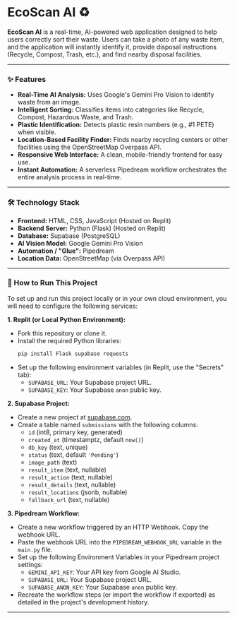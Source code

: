 # EcoScan AI ♻️

**EcoScan AI** is a real-time, AI-powered web application designed to help users correctly sort their waste. Users can take a photo of any waste item, and the application will instantly identify it, provide disposal instructions (Recycle, Compost, Trash, etc.), and find nearby disposal facilities.



---

### ✨ Features

- **Real-Time AI Analysis:** Uses Google's Gemini Pro Vision to identify waste from an image.
- **Intelligent Sorting:** Classifies items into categories like Recycle, Compost, Hazardous Waste, and Trash.
- **Plastic Identification:** Detects plastic resin numbers (e.g., #1 PETE) when visible.
- **Location-Based Facility Finder:** Finds nearby recycling centers or other facilities using the OpenStreetMap Overpass API.
- **Responsive Web Interface:** A clean, mobile-friendly frontend for easy use.
- **Instant Automation:** A serverless Pipedream workflow orchestrates the entire analysis process in real-time.

---

### 🛠️ Technology Stack

- **Frontend:** HTML, CSS, JavaScript (Hosted on Replit)
- **Backend Server:** Python (Flask) (Hosted on Replit)
- **Database:** Supabase (PostgreSQL)
- **AI Vision Model:** Google Gemini Pro Vision
- **Automation / "Glue":** Pipedream
- **Location Data:** OpenStreetMap (via Overpass API)

---

### 🚀 How to Run This Project

To set up and run this project locally or in your own cloud environment, you will need to configure the following services:

**1. Replit (or Local Python Environment):**
   - Fork this repository or clone it.
   - Install the required Python libraries:
     ```bash
     pip install Flask supabase requests
     ```
   - Set up the following environment variables (in Replit, use the "Secrets" tab):
     - `SUPABASE_URL`: Your Supabase project URL.
     - `SUPABASE_KEY`: Your Supabase `anon` public key.

**2. Supabase Project:**
   - Create a new project at [supabase.com](https://supabase.com).
   - Create a table named `submissions` with the following columns:
     - `id` (int8, primary key, generated)
     - `created_at` (timestamptz, default `now()`)
     - `db_key` (text, unique)
     - `status` (text, default `'Pending'`)
     - `image_path` (text)
     - `result_item` (text, nullable)
     - `result_action` (text, nullable)
     - `result_details` (text, nullable)
     - `result_locations` (jsonb, nullable)
     - `fallback_url` (text, nullable)

**3. Pipedream Workflow:**
   - Create a new workflow triggered by an HTTP Webhook. Copy the webhook URL.
   - Paste the webhook URL into the `PIPEDREAM_WEBHOOK_URL` variable in the `main.py` file.
   - Set up the following Environment Variables in your Pipedream project settings:
     - `GEMINI_API_KEY`: Your API key from Google AI Studio.
     - `SUPABASE_URL`: Your Supabase project URL.
     - `SUPABASE_ANON_KEY`: Your Supabase `anon` public key.
   - Recreate the workflow steps (or import the workflow if exported) as detailed in the project's development history.

---
